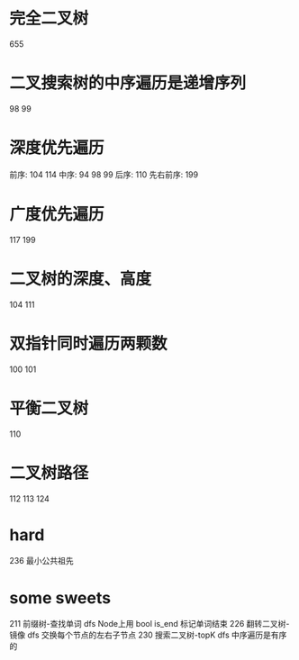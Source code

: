# 完全二叉树
655

# 二叉搜索树的中序遍历是递增序列
98  99

# 深度优先遍历
前序: 104  114
中序: 94  98  99
后序: 110
先右前序: 199

# 广度优先遍历
117  199

# 二叉树的深度、高度
104  111

# 双指针同时遍历两颗数
100  101

# 平衡二叉树
110

# 二叉树路径
112  113  124

# hard
236   最小公共祖先

# some sweets
211   前缀树-查找单词 dfs Node上用 bool is_end 标记单词结束
226   翻转二叉树-镜像 dfs 交换每个节点的左右子节点
230   搜索二叉树-topK dfs 中序遍历是有序的